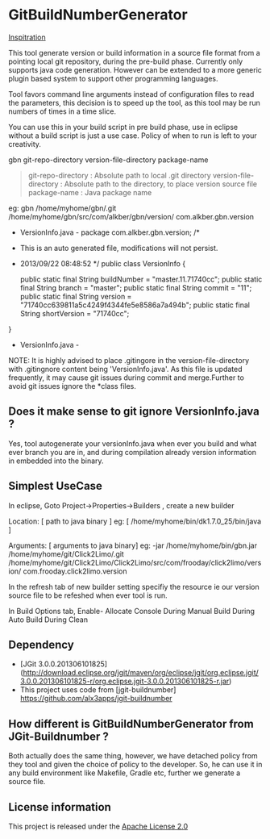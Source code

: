 GitBuildNumberGenerator
=======================

[Inspitration](http://stackoverflow.com/questions/18800062/eclipse-git-plugin-and-a-method-to-fetch-current-branch-commit-id-to-java-code)

This tool generate version or build information in a source file format from 
a pointing local git repository, during the pre-build phase. Currently only 
supports java code generation. However can be extended to a more generic 
plugin based system to support other programming languages.
 
Tool favors command line arguments instead of configuration files to read the 
parameters, this decision is to speed up the tool, as this tool may be run 
numbers of times in a time slice.
 
You can use this in your build script in pre build phase, use in eclipse 
without a build script is just a use case. Policy of when to run is left to 
your creativity.
 
gbn git-repo-directory version-file-directory package-name
 > git-repo-directory 	: Absolute path to local .git directory
 > version-file-directory : Absolute path to the directory, to place version source file
 > package-name 			: Java package name 
  
eg: gbn /home/myhome/gbn/.git /home/myhome/gbn/src/com/alkber/gbn/version/ com.alkber.gbn.version

- VersionInfo.java -
package com.alkber.gbn.version;
/*
 * This is an auto generated file, modifications will not persist.
 * 2013/09/22 08:48:52
 */ 
public class VersionInfo {
															
	public static final String buildNumber = "master.11.71740cc";
	public static final String branch = "master";
	public static final String commit = "11";
	public static final String version = "71740cc639811a5c4249f4344fe5e8586a7a494b";
	public static final String shortVersion = "71740cc";
															
}
- VersionInfo.java -
  
NOTE: It is highly advised to place .gitingore in the version-file-directory
with .gitingnore content being 'VersionInfo.java'. As this file is updated 
frequently, it may cause git issues during commit and merge.Further to avoid
git issues ignore the *class files. 
  
Does it make sense to git ignore VersionInfo.java ?
-------------------------------------------------------------

Yes, tool autogenerate your versionInfo.java when ever you build and what ever
branch you are in, and during compilation already version information in
embedded into the binary.

Simplest UseCase
---------------------

In eclipse, Goto Project->Properties->Builders , create a new builder

Location:
[ path to java binary ] 
eg: [ /home/myhome/bin/dk1.7.0_25/bin/java ]

Arguments: 
[ arguments to java binary]
eg: -jar /home/myhome/bin/gbn.jar /home/myhome/git/Click2Limo/.git /home/myhome/git/Click2Limo/Click2Limo/src/com/frooday/click2limo/version/ com.frooday.click2limo.version

In the refresh tab of new builder setting specifiy the resource ie our version source file 
to be refeshed when ever tool is run.

In Build Options tab, 
Enable- 
Allocate Console 
During Manual Build
During Auto Build
During Clean 

Dependency
--------------

* [JGit 3.0.0.201306101825] (http://download.eclipse.org/jgit/maven/org/eclipse/jgit/org.eclipse.jgit/3.0.0.201306101825-r/org.eclipse.jgit-3.0.0.201306101825-r.jar)
* This project uses code from [jgit-buildnumber] https://github.com/alx3apps/jgit-buildnumber

How different is GitBuildNumberGenerator from JGit-Buildnumber ?
-------------------------------------------------------------------------------

Both actually does the same thing, however, we have detached policy from they tool
and given the choice of policy to the developer. So, he can use it in any build
environment like Makefile, Gradle etc, further we generate a source file.

License information
-----------------------
This project is released under the [Apache License 2.0](http://www.apache.org/licenses/LICENSE-2.0)
